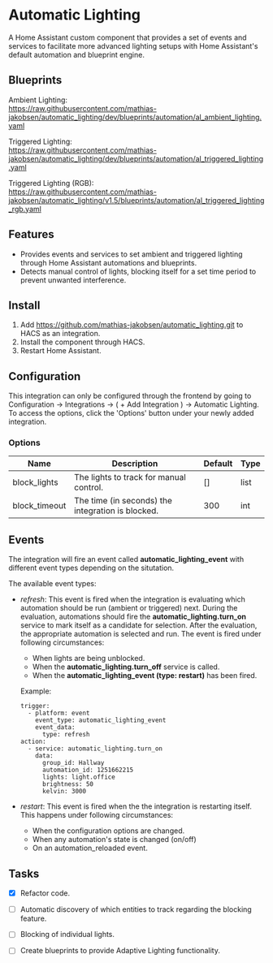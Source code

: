 # Automatic Lighting
A Home Assistant custom component that provides a set of events and services to facilitate more advanced lighting setups with Home Assistant's default automation and blueprint engine.

## Blueprints
Ambient Lighting:\
https://raw.githubusercontent.com/mathias-jakobsen/automatic_lighting/dev/blueprints/automation/al_ambient_lighting.yaml

Triggered Lighting:\
https://raw.githubusercontent.com/mathias-jakobsen/automatic_lighting/dev/blueprints/automation/al_triggered_lighting.yaml

Triggered Lighting (RGB):\
https://raw.githubusercontent.com/mathias-jakobsen/automatic_lighting/v1.5/blueprints/automation/al_triggered_lighting_rgb.yaml

## Features
- Provides events and services to set ambient and triggered lighting through Home Assistant automations and blueprints.
- Detects manual control of lights, blocking itself for a set time period to prevent unwanted interference.

## Install
1. Add https://github.com/mathias-jakobsen/automatic_lighting.git to HACS as an integration.
2. Install the component through HACS.
3. Restart Home Assistant.

## Configuration
This integration can only be configured through the frontend by going to Configuration -> Integrations -> ( + Add Integration ) -> Automatic Lighting. To access the options, click the 'Options' button under your newly added integration.

### Options
| Name | Description | Default | Type |
| ---- | ----------- | ------- | ---- |
| block_lights | The lights to track for manual control. | [] | list |
| block_timeout | The time (in seconds) the integration is blocked. | 300 | int

## Events
The integration will fire an event called **automatic_lighting_event** with different event types depending on the situtation.

The available event types:
- _refresh_: This event is fired when the integration is evaluating which automation should be run (ambient or triggered) next. During the evaluation, automations should fire the **automatic_lighting.turn_on** service to mark itself as a candidate for selection. After the evaluation, the appropriate automation is selected and run. The event is fired under following circumstances:

    - When lights are being unblocked.
    - When the **automatic_lighting.turn_off** service is called.
    - When the **automatic_lighting_event (type: restart)** has been fired.
    
  Example: 
  ```
  trigger: 
    - platform: event
      event_type: automatic_lighting_event
      event_data:
        type: refresh
  action:
    - service: automatic_lighting.turn_on
      data:
        group_id: Hallway
        automation_id: 1251662215
        lights: light.office
        brightness: 50
        kelvin: 3000
  ```
  
- _restart_: This event is fired when the the integration is restarting itself. This happens under following circumstances:

    - When the configuration options are changed.
    - When any automation's state is changed (on/off)
    - On an automation_reloaded event.

## Tasks
- [x] Refactor code.
- [ ] Automatic discovery of which entities to track regarding the blocking feature.
- [ ] Blocking of individual lights.
- [ ] Create blueprints to provide Adaptive Lighting functionality.


